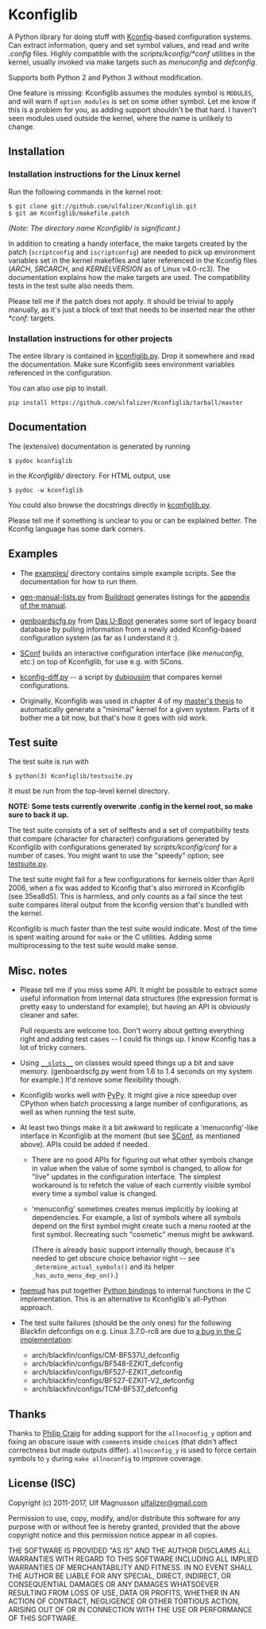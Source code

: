 # Kconfiglib #

A Python library for doing stuff with [Kconfig](https://www.kernel.org/doc/Documentation/kbuild/kconfig-language.txt)-based
configuration systems. Can extract information, query and set symbol values,
and read and write <i>.config</i> files. Highly compatible with the
<i>scripts/kconfig/\*conf</i> utilities in the kernel, usually invoked via make
targets such as <i>menuconfig</i> and <i>defconfig</i>.

Supports both Python 2 and Python 3 without modification.

One feature is missing: Kconfiglib assumes the modules symbol is `MODULES`, and
will warn if `option modules` is set on some other symbol. Let me know if this
is a problem for you, as adding support shouldn't be that hard. I haven't seen
modules used outside the kernel, where the name is unlikely to change.

## Installation ##

### Installation instructions for the Linux kernel ###

Run the following commands in the kernel root:

    $ git clone git://github.com/ulfalizer/Kconfiglib.git  
    $ git am Kconfiglib/makefile.patch

<i>(Note: The directory name Kconfiglib/ is significant.)</i>

In addition to creating a handy interface, the make targets created by the
patch (`scriptconfig` and `iscriptconfig`) are needed to pick up environment
variables set in the kernel makefiles and later referenced in the Kconfig files
(<i>ARCH</i>, <i>SRCARCH</i>, and <i>KERNELVERSION</i> as of Linux v4.0-rc3).
The documentation explains how the make targets are used. The compatibility
tests in the test suite also needs them.

Please tell me if the patch does not apply. It should be trivial to apply
manually, as it's just a block of text that needs to be inserted near the other
<i>*conf:</i> targets.

### Installation instructions for other projects ###

The entire library is contained in [kconfiglib.py](kconfiglib.py). Drop it
somewhere and read the documentation. Make sure Kconfiglib sees environment
variables referenced in the configuration.

You can also use pip to install.
```
pip install https://github.com/ulfalizer/Kconfiglib/tarball/master
```

## Documentation ##

The (extensive) documentation is generated by running

    $ pydoc kconfiglib

in the <i>Kconfiglib/</i> directory. For HTML output,
use

    $ pydoc -w kconfiglib
    
You could also browse the docstrings directly in [kconfiglib.py](kconfiglib.py).

Please tell me if something is unclear to you or can be explained better. The Kconfig
language has some dark corners.

## Examples ##

 * The [examples/](examples/) directory contains simple example scripts. See the documentation for how to run them.

 * [gen-manual-lists.py](http://git.buildroot.net/buildroot/tree/support/scripts/gen-manual-lists.py) from [Buildroot](http://buildroot.uclibc.org/) generates listings for the [appendix of the manual](http://buildroot.uclibc.org/downloads/manual/manual.html#_appendix).

 * [genboardscfg.py](http://git.denx.de/?p=u-boot.git;a=blob;f=tools/genboardscfg.py;hb=HEAD) from [Das U-Boot](http://www.denx.de/wiki/U-Boot) generates some sort of legacy board database by pulling information from a newly added Kconfig-based configuration system (as far as I understand it :).

 * [SConf](https://github.com/CoryXie/SConf) builds an interactive configuration interface (like *menuconfig*, etc.) on top of Kconfiglib, for use e.g. with SCons.

 * [kconfig-diff.py](https://gist.github.com/dubiousjim/5638961) -- a script by [dubiousjim](https://github.com/dubiousjim) that compares kernel configurations.

 * Originally, Kconfiglib was used in chapter 4 of my [master's thesis](http://liu.diva-portal.org/smash/get/diva2:473038/FULLTEXT01.pdf) to automatically generate a "minimal" kernel for a given system. Parts of it bother me a bit now, but that's how it goes with old work.
 
## Test suite ##

The test suite is run with

    $ python(3) Kconfiglib/testsuite.py

It must be run from the top-level kernel directory.
    
**NOTE: Some tests currently overwrite .config in the kernel root, so make sure to back it up.**

The test suite consists of a set of selftests and a set of compatibility tests that
compare (character for character) configurations generated by Kconfiglib with
configurations generated by <i>scripts/kconfig/conf</i> for a number of cases. You
might want to use the "speedy" option; see [testsuite.py](testsuite.py).

The test suite might fail for a few configurations for kernels older than April 2006,
when a fix was added to Kconfig that's also mirrored in Kconfiglib (see 35ea8d5).
This is harmless, and only counts as a fail since the test suite compares literal
output from the kconfig version that's bundled with the kernel.

Kconfiglib is much faster than the test suite would indicate. Most of the time
is spent waiting around for `make` or the C utilities. Adding some multiprocessing
to the test suite would make sense.

## Misc. notes ##

 * Please tell me if you miss some API. It might be possible to extract some useful
   information from internal data structures (the expression format is pretty easy
   to understand for example), but having an API is obviously cleaner and safer.

   Pull requests are welcome too. Don't worry about getting everything right and adding
   test cases -- I could fix things up. I know Kconfig has a lot of tricky corners.

 * Using [`__slots__`](https://docs.python.org/3.1/reference/datamodel.html#slots)
   on classes would speed things up a bit and save memory. (genboardscfg.py went
   from 1.6 to 1.4 seconds on my system for example.) It'd remove some flexibility
   though.

 * Kconfiglib works well with [PyPy](http://pypy.org). It might give a nice
speedup over CPython when batch processing a large number of configurations,
as well as when running the test suite.

 * At least two things make it a bit awkward to replicate a 'menuconfig'-like
   interface in Kconfiglib at the moment (but see [SConf](https://github.com/CoryXie/SConf),
   as mentioned above). APIs could be added if needed.

   * There are no good APIs for figuring out what other symbols change in value
     when the value of some symbol is changed, to allow for "live" updates
     in the configuration interface. The simplest workaround is to refetch the
     value of each currently visible symbol every time a symbol value is changed.

   * 'menuconfig' sometimes creates menus implicitly by looking at dependencies.
     For example, a list of symbols where all symbols depend on the first symbol
     might create such a menu rooted at the first symbol. Recreating such "cosmetic"
     menus might be awkward.
     
     (There is already basic support internally though, because it's needed to get
     obscure choice behavior right -- see `_determine_actual_symbols()` and its
     helper `_has_auto_menu_dep_on()`.)

 * [fpemud](https://github.com/fpemud) has put together [Python
bindings](https://github.com/fpemud/pylkc) to internal functions in the C
implementation. This is an alternative to Kconfiglib's all-Python approach.

 * The test suite failures (should be the only ones) for the following Blackfin
defconfigs on e.g. Linux 3.7.0-rc8 are due to
[a bug in the C implementation](https://lkml.org/lkml/2012/12/5/458):

   * arch/blackfin/configs/CM-BF537U\_defconfig  
   * arch/blackfin/configs/BF548-EZKIT\_defconfig  
   * arch/blackfin/configs/BF527-EZKIT\_defconfig  
   * arch/blackfin/configs/BF527-EZKIT-V2\_defconfig  
   * arch/blackfin/configs/TCM-BF537\_defconfig

## Thanks ##

Thanks to [Philip Craig](https://github.com/philipc) for adding
support for the `allnoconfig_y` option and fixing an obscure issue
with `comment`s inside `choice`s (that didn't affect correctness but
made outputs differ). `allnoconfig_y` is used to force certain symbols
to `y` during `make allnoconfig` to improve coverage.

## License (ISC) ##

Copyright (c) 2011-2017, Ulf Magnusson <ulfalizer@gmail.com>

Permission to use, copy, modify, and/or distribute this software for any purpose with or without fee is hereby granted, provided that the above copyright notice and this permission notice appear in all copies.

THE SOFTWARE IS PROVIDED "AS IS" AND THE AUTHOR DISCLAIMS ALL WARRANTIES WITH REGARD TO THIS SOFTWARE INCLUDING ALL IMPLIED WARRANTIES OF MERCHANTABILITY AND FITNESS. IN NO EVENT SHALL THE AUTHOR BE LIABLE FOR ANY SPECIAL, DIRECT, INDIRECT, OR CONSEQUENTIAL DAMAGES OR ANY DAMAGES WHATSOEVER RESULTING FROM LOSS OF USE, DATA OR PROFITS, WHETHER IN AN ACTION OF CONTRACT, NEGLIGENCE OR OTHER TORTIOUS ACTION, ARISING OUT OF OR IN CONNECTION WITH THE USE OR PERFORMANCE OF THIS SOFTWARE.
